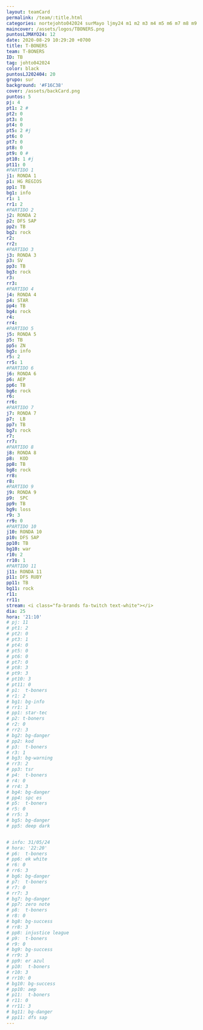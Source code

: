 ```yaml
---
layout: teamCard
permalink: /team/:title.html
categories: nortejohto042024 surMayo ljmy24 m1 m2 m3 m4 m5 m6 m7 m8 m9 m10 m11 LJ06
maincover: /assets/logos/TBONERS.png
puntosLJMAYO24: 12
date: 2020-08-29 10:29:20 +0700
title: T-BONERS
team: T-BONERS
ID: TB
tag: johto042024
color: black
puntosLJ202404: 20
grupo: sur
background: '#F16C38'
cover: /assets/backCard.png
puntos: 5
pj: 4
pt1: 2 #
pt2: 0
pt3: 0
pt4: 0
pt5: 2 #j
pt6: 0
pt7: 0
pt8: 0
pt9: 0 #
pt10: 1 #j
pt11: 0
#PARTIDO 1
j1: RONDA 1
p1: HG REGIOS
pp1: TB
bg1: info
r1: 1
rr1: 2
#PARTIDO 2
j2: RONDA 2
p2: DFS SAP
pp2: TB
bg2: rock
r2: 
rr2: 
#PARTIDO 3
j3: RONDA 3
p3: SV
pp3: TB
bg3: rock
r3: 
rr3:
#PARTIDO 4
j4: RONDA 4
p4: STAR
pp4: TB
bg4: rock
r4: 
rr4:
#PARTIDO 5
j5: RONDA 5
p5: TB
pp5: ZN
bg5: info
r5: 2
rr5: 1
#PARTIDO 6
j6: RONDA 6
p6: AEP
pp6: TB
bg6: rock
r6: 
rr6: 
#PARTIDO 7
j7: RONDA 7
p7:  LB
pp7: TB
bg7: rock
r7: 
rr7: 
#PARTIDO 8
j8: RONDA 8
p8:  KOD
pp8: TB    
bg8: rock
rr8: 
r8: 
#PARTIDO 9
j9: RONDA 9
p9:  SPC
pp9: TB
bg9: loss
r9: 3
rr9: 0 
#PARTIDO 10
j10: RONDA 10
p10: DFS SAP
pp10: TB
bg10: war
r10: 2
rr10: 1
#PARTIDO 11
j11: RONDA 11
p11: DFS RUBY
pp11: TB
bg11: rock
r11: 
rr11:
stream: <i class="fa-brands fa-twitch text-white"></i>
dia: 25
hora: '21:10'
# pj: 11
# pt1: 2
# pt2: 0
# pt3: 1
# pt4: 0
# pt5: 0
# pt6: 0
# pt7: 0
# pt8: 3
# pt9: 3
# pt10: 3
# pt11: 0
# p1:  t-boners
# r1: 2
# bg1: bg-info
# rr1: 1
# pp1: star-tec
# p2: t-boners
# r2: 0
# rr2: 3
# bg2: bg-danger
# pp2: kod
# p3:  t-boners
# r3: 1
# bg3: bg-warning
# rr3: 2
# pp3: tsr
# p4:  t-boners
# r4: 0
# rr4: 3
# bg4: bg-danger
# pp4: spc es
# p5:  t-boners
# r5: 0
# rr5: 3
# bg5: bg-danger
# pp5: deep dark


# info: 31/05/24
# hora: '22:20'
# p6:  t-boners
# pp6: ek white
# r6: 0
# rr6: 3
# bg6: bg-danger
# p7:  t-boners
# r7: 0
# rr7: 3
# bg7: bg-danger
# pp7: zero note
# p8:  t-boners
# r8: 0
# bg8: bg-success
# rr8: 3
# pp8: injustice league
# p9:  t-boners
# r9: 0
# bg9: bg-success
# rr9: 3
# pp9: er azul
# p10:  t-boners
# r10: 3
# rr10: 0
# bg10: bg-success
# pp10: aep
# p11:  t-boners
# r11: 0
# rr11: 3
# bg11: bg-danger
# pp11: dfs sap
---
```



